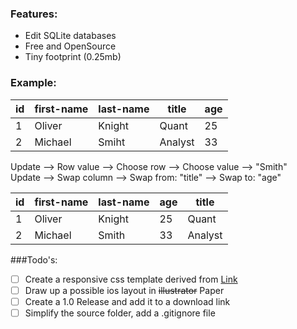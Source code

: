 ### Features:
- Edit SQLite databases
- Free and OpenSource
- Tiny footprint (0.25mb)

### Example:
id  | first-name | last-name | title | age
--- | ---------- | ----------| ----- | ---
1  | Oliver | Knight | Quant | 25
2  | Michael | Smiht | Analyst | 33

Update --> Row value --> Choose row --> Choose value --> "Smith"<br>
Update --> Swap column --> Swap from: "title" --> Swap to: "age"

id  | first-name | last-name | age | title
--- | ---------- | ----------| --- | -----
1  | Oliver | Knight | 25 | Quant
2  | Michael | Smith | 33 | Analyst

###Todo's:
- [ ] Create a responsive css template derived from [Link](http://bradfrost.com/blog/web/responsive-nav-patterns/)
- [ ] Draw up a possible ios layout in ~~illustrator~~ Paper
- [ ] Create a 1.0 Release and add it to a download link
- [ ] Simplify the source folder, add a .gitignore file
